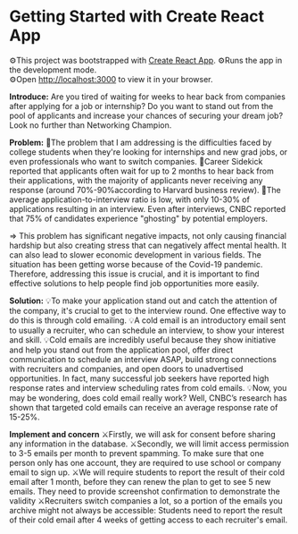 # Getting Started with Create React App
⚙️This project was bootstrapped with [Create React App](https://github.com/facebook/create-react-app).
⚙️Runs the app in the development mode.\
⚙️Open [http://localhost:3000](http://localhost:3000) to view it in your browser.

**Introduce:**
Are you tired of waiting for weeks to hear back from companies after applying for a job or internship? Do you want to stand out from the pool of applicants and increase your chances of securing your dream job? Look no further than Networking Champion.

**Problem:**
📌The problem that I am addressing is the difficulties faced by college students when they're looking for internships and new grad jobs, or even professionals who want to switch companies. 
📌Career Sidekick reported that applicants often wait for up to 2 months to hear back from their applications, with the majority of applicants never receiving any response (around 70%-90%according to Harvard business review). 
📌The average application-to-interview ratio is low, with only 10-30% of applications resulting in an interview. Even after interviews, CNBC reported that 75% of candidates experience "ghosting" by potential employers.

=> This problem has significant negative impacts, not only causing financial hardship but also creating stress that can negatively affect mental health. It can also lead to slower economic development in various fields. The situation has been getting worse because of the Covid-19 pandemic. Therefore, addressing this issue is crucial, and it is important to find effective solutions to help people find job opportunities more easily.

**Solution:** 
💡To make your application stand out and catch the attention of the company, it's crucial to get to the interview round. One effective way to do this is through cold emailing.
💡A cold email is an introductory email sent to usually a recruiter, who can schedule an interview, to show your interest and skill.
💡Cold emails are incredibly useful because they show initiative and help you stand out from the application pool, offer direct communication to schedule an interview ASAP, build strong connections with recruiters and companies, and open doors to unadvertised opportunities. In fact, many successful job seekers have reported high response rates and interview scheduling rates from cold emails.
💡Now, you may be wondering, does cold email really work? Well, CNBC’s research has shown that targeted cold emails can receive an average response rate of 15-25%. 

**Implement and concern** 
⚔️Firstly, we will ask for consent before sharing any information in the database.
⚔️Secondly, we will limit access permission to 3-5 emails per month to prevent spamming. To make sure that one person only has one account, they are required to use school or company email to sign up. 
⚔️We will require students to report the result of their cold email after 1 month, before they can renew the plan to get to see 5 new emails.  They need to provide screenshot confirmation to demonstrate the validity 
⚔️Recruiters switch companies a lot, so a portion of the emails you archive might not always be accessible: Students need to report the result of their cold email after 4 weeks of getting access to each recruiter's email. 





